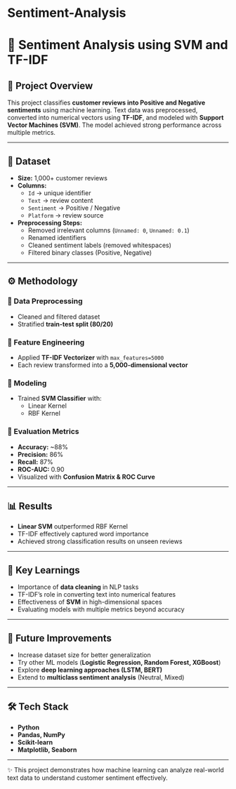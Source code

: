 # Sentiment-Analysis

# 📌 Sentiment Analysis using SVM and TF-IDF  

## 📖 Project Overview  
This project classifies **customer reviews into Positive and Negative sentiments** using machine learning. Text data was preprocessed, converted into numerical vectors using **TF-IDF**, and modeled with **Support Vector Machines (SVM)**. The model achieved strong performance across multiple metrics.  

---

## 📂 Dataset  
- **Size:** 1,000+ customer reviews  
- **Columns:**  
  - `Id` → unique identifier  
  - `Text` → review content  
  - `Sentiment` → Positive / Negative  
  - `Platform` → review source  
- **Preprocessing Steps:**  
  - Removed irrelevant columns (`Unnamed: 0`, `Unnamed: 0.1`)  
  - Renamed identifiers  
  - Cleaned sentiment labels (removed whitespaces)  
  - Filtered binary classes (Positive, Negative)  

---

## ⚙️ Methodology  

### 🔹 Data Preprocessing  
- Cleaned and filtered dataset  
- Stratified **train-test split (80/20)**  

### 🔹 Feature Engineering  
- Applied **TF-IDF Vectorizer** with `max_features=5000`  
- Each review transformed into a **5,000-dimensional vector**  

### 🔹 Modeling  
- Trained **SVM Classifier** with:  
  - Linear Kernel  
  - RBF Kernel  

### 🔹 Evaluation Metrics  
- **Accuracy:** ~88%  
- **Precision:** 86%  
- **Recall:** 87%  
- **ROC-AUC:** 0.90  
- Visualized with **Confusion Matrix & ROC Curve**  

---

## 📊 Results  
- **Linear SVM** outperformed RBF Kernel  
- TF-IDF effectively captured word importance  
- Achieved strong classification results on unseen reviews  

---

## 🚀 Key Learnings  
- Importance of **data cleaning** in NLP tasks  
- TF-IDF’s role in converting text into numerical features  
- Effectiveness of **SVM** in high-dimensional spaces  
- Evaluating models with multiple metrics beyond accuracy  

---

## 🔮 Future Improvements  
- Increase dataset size for better generalization  
- Try other ML models (**Logistic Regression, Random Forest, XGBoost**)  
- Explore **deep learning approaches (LSTM, BERT)**  
- Extend to **multiclass sentiment analysis** (Neutral, Mixed)  

---

## 🛠️ Tech Stack  
- **Python**  
- **Pandas, NumPy**  
- **Scikit-learn**  
- **Matplotlib, Seaborn**  

---

✨ This project demonstrates how machine learning can analyze real-world text data to understand customer sentiment effectively.

